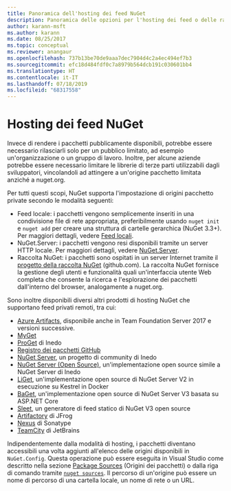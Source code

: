 ```yaml
---
title: Panoramica dell'hosting dei feed NuGet
description: Panoramica delle opzioni per l'hosting dei feed o delle raccolte di pacchetti NuGet localmente o in remoto.
author: karann-msft
ms.author: karann
ms.date: 08/25/2017
ms.topic: conceptual
ms.reviewer: anangaur
ms.openlocfilehash: 737b13be70de9aaa7dec7904d4c2a4ec494ef7b3
ms.sourcegitcommit: efc18d484fdf0c7a8979b564dcb191c030601bb4
ms.translationtype: HT
ms.contentlocale: it-IT
ms.lasthandoff: 07/18/2019
ms.locfileid: "68317558"
---
```

# <a name="hosting-your-own-nuget-feeds"></a>Hosting dei feed NuGet

Invece di rendere i pacchetti pubblicamente disponibili, potrebbe essere necessario rilasciarli solo per un pubblico limitato, ad esempio un'organizzazione o un gruppo di lavoro. Inoltre, per alcune aziende potrebbe essere necessario limitare le librerie di terze parti utilizzabili dagli sviluppatori, vincolandoli ad attingere a un'origine pacchetto limitata anziché a nuget.org.

Per tutti questi scopi, NuGet supporta l'impostazione di origini pacchetto private secondo le modalità seguenti:

- Feed locale: i pacchetti vengono semplicemente inseriti in una condivisione file di rete appropriata, preferibilmente usando `nuget init` e `nuget add` per creare una struttura di cartelle gerarchica (NuGet 3.3+). Per maggiori dettagli, vedere [Feed locali](../hosting-packages/local-feeds.md).
- NuGet.Server: i pacchetti vengono resi disponibili tramite un server HTTP locale. Per maggiori dettagli, vedere [NuGet.Server](../hosting-packages/nuget-server.md).
- Raccolta NuGet: i pacchetti sono ospitati in un server Internet tramite il [progetto della raccolta NuGet](https://github.com/NuGet/NuGetGallery#build-and-run-the-gallery-in-arbitrary-number-easy-steps) (github.com). La raccolta NuGet fornisce la gestione degli utenti e funzionalità quali un'interfaccia utente Web completa che consente la ricerca e l'esplorazione dei pacchetti dall'interno del browser, analogamente a nuget.org.

Sono inoltre disponibili diversi altri prodotti di hosting NuGet che supportano feed privati remoti, tra cui:

- [Azure Artifacts](https://www.visualstudio.com/docs/package/nuget/publish), disponibile anche in Team Foundation Server 2017 e versioni successive.
- [MyGet](http://myget.org)
- [ProGet](http://inedo.com/proget) di Inedo
- [Registro dei pacchetti GitHub](https://help.github.com/articles/configuring-nuget-for-use-with-github-package-registry)
- [NuGet Server](http://nugetserver.net/), un progetto di community di Inedo
- [NuGet Server (Open Source)](http://nuget-server.net), un'implementazione open source simile a NuGet Server di Inedo
- [LiGet](https://github.com/ai-traders/liget), un'implementazione open source di NuGet Server V2 in esecuzione su Kestrel in Docker
- [BaGet](https://github.com/loic-sharma/BaGet), un'implementazione open source di NuGet Server V3 basata su ASP.NET Core
- [Sleet](https://github.com/emgarten/sleet), un generatore di feed statico di NuGet V3 open source
- [Artifactory](https://www.jfrog.com/artifactory/) di JFrog
- [Nexus](http://www.sonatype.org/nexus/) di Sonatype
- [TeamCity](https://www.jetbrains.com/teamcity/) di JetBrains

Indipendentemente dalla modalità di hosting, i pacchetti diventano accessibili una volta aggiunti all'elenco delle origini disponibili in `NuGet.Config`. Questa operazione può essere eseguita in Visual Studio come descritto nella sezione [Package Sources](../consume-packages/install-use-packages-visual-studio.md#package-sources) (Origini dei pacchetti) o dalla riga di comando tramite [`nuget sources`](../reference/cli-reference/cli-ref-sources.md). Il percorso di un'origine può essere un nome di percorso di una cartella locale, un nome di rete o un URL.
